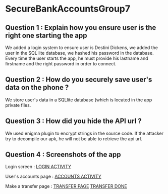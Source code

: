 # SecureBankAccountsGroup7

## Question 1 : Explain how you ensure user is the right one starting the app

We added a login system to ensure user is Destini Dickens, we added the user in the SQL lite database, we hashed his password in the database.
Every time the user starts the app, he must provide his lastname and firstname and the right password in order to connect.

## Question 2 : How do you securely save user's data on the phone ?

We store user's data in a SQLlite database (which is located in the app private files.

## Question 3 : How did you hide the API url ?

We used enigma plugin to encrypt strings in the source code. If the attacker try to decompile our apk, he will not be able to retrieve the api url.

## Question 4 : Screenshots of the app

Login screen :
[LOGIN ACTIVITY](/images/1.PNG)

User's accounts page :
[ACCOUNTS ACTIVITY](/images/2.PNG)

Make a transfer page :
[TRANSFER PAGE](/images/4.PNG)
[TRANSFER DONE](/images/6.PNG)

